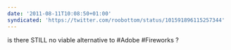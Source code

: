 ```yaml
---
date: '2011-08-11T10:08:50+01:00'
syndicated: 'https://twitter.com/roobottom/status/101591896115257344'
---
```

is there STILL no viable alternative to #Adobe #Fireworks ?
